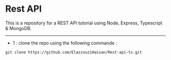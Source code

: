 # Rest API 

This is a repository for a REST API tutorial using Node, Express, Typescript & MongoDB.

---


- 1 : clone the repo using the following commande :
```git
git clone https://github.com/ElazzouziHassan/Rest-api-ts.git 
```
